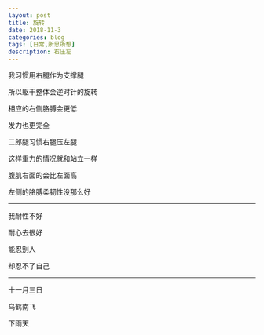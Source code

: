 ```yaml
---
layout: post
title: 旋转
date: 2018-11-3
categories: blog
tags: [日常,所思所想]
description: 右压左
---
```


我习惯用右腿作为支撑腿

所以躯干整体会逆时针的旋转

相应的右侧胳膊会更低

发力也更完全

二郎腿习惯右腿压左腿

这样重力的情况就和站立一样

腹肌右面的会比左面高

左侧的胳膊柔韧性没那么好

------

我耐性不好

耐心去很好

能忍别人

却忍不了自己

------

十一月三日

乌鹤南飞

下雨天
